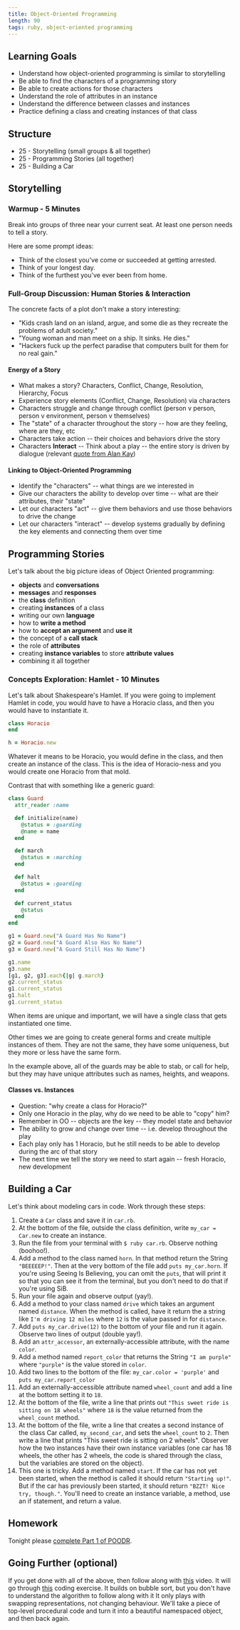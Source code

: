 ```yaml
---
title: Object-Oriented Programming
length: 90
tags: ruby, object-oriented programming
---
```


## Learning Goals

* Understand how object-oriented programming is similar to storytelling
* Be able to find the characters of a programming story
* Be able to create actions for those characters
* Understand the role of attributes in an instance
* Understand the difference between classes and instances
* Practice defining a class and creating instances of that class

## Structure

* 25 - Storytelling (small groups & all together)
* 25 - Programming Stories (all together)
* 25 - Building a Car

## Storytelling

### Warmup - 5 Minutes

Break into groups of three near your current seat. At least one person needs to tell a story.

Here are some prompt ideas:

* Think of the closest you've come or succeeded at getting arrested.
* Think of your longest day.
* Think of the furthest you've ever been from home.

### Full-Group Discussion: Human Stories & Interaction

The concrete facts of a plot don't make a story interesting:

* "Kids crash land on an island, argue, and some die as they recreate the problems of adult society."
* "Young woman and man meet on a ship. It sinks. He dies."
* "Hackers fuck up the perfect paradise that computers built for them for no real gain."

#### Energy of a Story

* What makes a story? Characters, Conflict, Change, Resolution, Hierarchy, Focus
* Experience story elements (Conflict, Change, Resolution) via characters
* Characters struggle and change through conflict (person v person, person v environment, person v themselves)
* The "state" of a character throughout the story -- how are they feeling,
where are they, etc
* Characters take action -- their choices and behaviors drive the story
* Characters __Interact__ -- Think about a play -- the entire story is
driven by dialogue (relevant [quote from Alan Kay](http://c2.com/cgi/wiki?AlanKayOnMessaging))

#### Linking to Object-Oriented Programming

* Identify the "characters" -- what things are we interested in
* Give our characters the ability to develop over time -- what are their
attributes, their "state"
* Let our characters "act" -- give them behaviors and use those behaviors
to drive the change
* Let our characters "interact" -- develop systems gradually by defining the key
elements and connecting them over time

## Programming Stories

Let's talk about the big picture ideas of Object Oriented programming:

* **objects** and **conversations**
* **messages** and **responses**
* the **class** definition
* creating **instances** of a class
* writing our own **language**
* how to **write a method**
* how to **accept an argument** and **use it**
* the concept of a **call stack**
* the role of **attributes**
* creating **instance variables** to store **attribute values**
* combining it all together

### Concepts Exploration: Hamlet - 10 Minutes

Let's talk about Shakespeare's Hamlet. If you were going to implement Hamlet in code, you would have to have a Horacio class, and then you would have to instantiate it.

```ruby
class Horacio
end

h = Horacio.new
```

Whatever it means to be Horacio, you would define in the class, and then create an instance of the class. This is
the idea of Horacio-ness and you would create one Horacio from that mold.

Contrast that with something like a generic guard:

```ruby
class Guard
  attr_reader :name

  def initialize(name)
    @status = :guarding
    @name = name
  end

  def march
    @status = :marching
  end

  def halt
    @status = :guarding
  end

  def current_status
    @status
  end
end

g1 = Guard.new("A Guard Has No Name")
g2 = Guard.new("A Guard Also Has No Name")
g3 = Guard.new("A Guard Still Has No Name")

g1.name
g3.name
[g1, g2, g3].each{|g| g.march}
g2.current_status
g1.current_status
g1.halt
g1.current_status
```

When items are unique and important, we will have a single class that gets instantiated one time.

Other times we are going to create general forms and create multiple instances of them. They are not the same, they have some uniqueness, but they more or less have the same form.

In the example above, all of the guards may be able to stab, or call for help, but they may have unique attributes such as names, heights, and weapons.

#### Classes vs. Instances

* Question: "why create a class for Horacio?"
* Only one Horacio in the play, why do we need to be able to "copy" him?
* Remember in OO -- objects are the key -- they model state and behavior
* The ability to grow and change over time -- i.e. develop throughout the play
* Each play only has 1 Horacio, but he still needs to be able to develop during
the arc of that story
* The next time we tell the story we need to start again -- fresh Horacio, new
development

## Building a Car

Let's think about modeling cars in code. Work through these steps:

1. Create a `Car` class and save it in `car.rb`.
1. At the bottom of the file, outside the class definition, write `my_car = Car.new` to create an instance.
1. Run the file from your terminal with `$ ruby car.rb`. Observe nothing (boohoo!).
1. Add a method to the class named `horn`. In that method return the String `"BEEEEEP!"`. Then at the very bottom of the file add `puts my_car.horn`. If you're using Seeing Is Believing, you can omit the `puts`, that will print it so that you can see it from the terminal, but you don't need to do that if you're using SiB.
1. Run your file again and observe output (yay!).
1. Add a method to your class named `drive` which takes an argument named `distance`. When the method is called, have it return the a string like `I'm driving 12 miles` where `12` is the value passed in for `distance`.
1. Add `puts my_car.drive(12)` to the bottom of your file and run it again. Observe two lines of output (double yay!).
1. Add an `attr_accessor`, an externally-accessible attribute, with the name `color`.
1. Add a method named `report_color` that returns the String `"I am purple"` where `"purple"` is the value stored in `color`.
1. Add two lines to the bottom of the file: `my_car.color = 'purple'` and `puts my_car.report_color`
1. Add an externally-accessible attribute named `wheel_count` and add a line at the bottom setting it to `18`.
1. At the bottom of the file, write a line that prints out `"This sweet ride is sitting on 18 wheels"` where `18` is the value returned from the `wheel_count` method.
1. At the bottom of the file, write a line that creates a second instance of the class Car called, `my_second_car`, and sets the `wheel_count` to `2`. Then write a line that prints "This sweet ride is sitting on 2 wheels". Observer how the two instances have their own instance variables (one car has 18 wheels, the other has 2 wheels, the code is shared through the class, but the variables are stored on the object).
1. This one is tricky. Add a method named `start`. If the car has not yet been started, when the method is called it should return `"Starting up!"`. But if the car has previously been started, it should return `"BZZT! Nice try, though."`. You'll need to create an instance variable, a method, use an if statement, and return a value.

## Homework

Tonight please [complete Part 1 of POODR](https://github.com/turingschool/challenges/blob/master/poodr.markdown).

## Going Further (optional)

If you get done with all of the above, then follow along with [this](https://vimeo.com/137837005) video.
It will go through [this](https://github.com/JoshCheek/1508/blob/0facae943f7785e5133ea506595534c1b00b3025/katas/blowing_bubbles_part2.rb) coding exercise.
It builds on bubble sort, but you don't have to understand the algorithm to follow along with it
It only plays with swapping representations, not changing behaviour.
We'll take a piece of top-level procedural code and turn it into a beautiful namespaced object,
and then back again.

